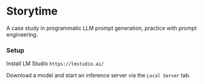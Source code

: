 # Storytime

A case study in programmatic LLM prompt generation, practice with prompt engineering.

### Setup

Install LM Studio `https://lmstudio.ai/`

Download a model and start an inference server via the `Local Server` tab.

